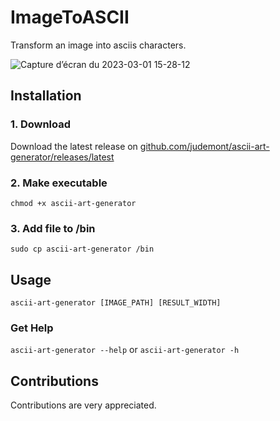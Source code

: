 # ImageToASCII
Transform an image into asciis characters.

![Capture d’écran du 2023-03-01 15-28-12](https://user-images.githubusercontent.com/96385330/222173665-57d79770-ff97-4280-898e-f8cd40b55834.png)


## Installation
### 1. Download
Download the latest release on <a href='https://github.com/judemont/ascii-art-generator/releases/latest'>github.com/judemont/ascii-art-generator/releases/latest</a>
### 2. Make executable
`chmod +x ascii-art-generator`
### 3. Add file to /bin
`sudo cp ascii-art-generator /bin`


## Usage
`ascii-art-generator [IMAGE_PATH] [RESULT_WIDTH]`
### Get Help
`ascii-art-generator --help` or `ascii-art-generator -h`
## Contributions
Contributions are very appreciated.